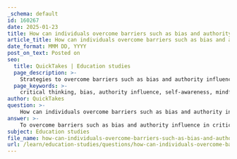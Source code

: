 ```yaml
---
_schema: default
id: 160267
date: 2025-01-23
title: How can individuals overcome barriers such as bias and authority influence in critical thinking?
article_title: How can individuals overcome barriers such as bias and authority influence in critical thinking?
date_format: MMM DD, YYYY
post_on_text: Posted on
seo:
  title: QuickTakes | Education studies
  page_description: >-
    Strategies to overcome barriers such as bias and authority influence in critical thinking, including introspection, mindfulness, and structured discussions.
  page_keywords: >-
    critical thinking, bias, authority influence, self-awareness, mindfulness, devil's advocate, open communication, metacognition, group discussions, evaluating sources
author: QuickTakes
question: >-
    How can individuals overcome barriers such as bias and authority influence in critical thinking?
answer: >-
    To overcome barriers such as bias and authority influence in critical thinking, individuals can employ several strategies that enhance their analytical skills and promote a more objective approach to decision-making. Here are some effective methods:\n\n1. **Introspection and Self-Awareness**: Begin by identifying your own biases. Engaging in introspection allows you to reflect on your experiences, beliefs, and values, which can influence your perception. Tools like implicit association tests can help reveal unconscious biases. By being aware of these biases, you can take steps to mitigate their impact on your critical thinking.\n\n2. **Mindfulness Practices**: Practicing mindfulness can help reduce stress and enhance focus. Being aware of your emotional state can alert you to moments when biases may be influencing your judgment, especially in high-pressure situations. Mindfulness encourages a more thoughtful and deliberate approach to decision-making.\n\n3. **Devil's Advocate Approach**: Appointing someone to play the role of a "devil's advocate" can challenge prevailing assumptions and encourage alternative perspectives. This strategy fosters a culture of debate and critical questioning, which can help counteract biases and promote more thorough analysis.\n\n4. **Encouraging Open Communication**: Effective leaders can model inclusive communication techniques by actively listening and validating diverse viewpoints. This participative approach not only enhances group cohesion but also encourages individuals to express dissenting opinions, which can counteract the influence of authority.\n\n5. **Engaging in Metacognition**: Teaching individuals to be aware of their own thinking processes can significantly enhance critical thinking. By reflecting on their reasoning patterns, individuals can develop strategies to improve their critical thinking abilities and recognize when authority may be unduly influencing their decisions.\n\n6. **Structured Group Discussions**: Participating in well-structured group discussions can stimulate critical thinking by allowing individuals to share diverse perspectives. This interaction encourages the formulation of hypotheses, the practice of asking thought-provoking questions, and consideration of multiple sides of an issue.\n\n7. **Evaluating Sources and Claims**: In an era of misinformation, it is crucial to teach individuals how to evaluate the trustworthiness of sources. This includes analyzing the language, emotion, and tone of media content, as well as verifying information through reputable sources before accepting it as truth.\n\nBy implementing these strategies, individuals can enhance their critical thinking skills and reduce the impact of biases and authority influence on their decision-making processes.
subject: Education studies
file_name: how-can-individuals-overcome-barriers-such-as-bias-and-authority-influence-in-critical-thinking.md
url: /learn/education-studies/questions/how-can-individuals-overcome-barriers-such-as-bias-and-authority-influence-in-critical-thinking
---
```


&nbsp;